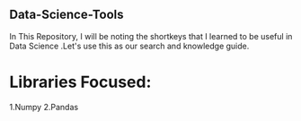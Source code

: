 ## Data-Science-Tools ##
In This Repository, I will be noting the shortkeys that I learned to be useful in Data Science .Let's use this as our search and knowledge guide.
# Libraries Focused:
1.Numpy
2.Pandas
